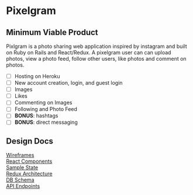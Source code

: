 # Pixelgram

## Minimum Viable Product

Pixlgram is a photo sharing web application inspired by instagram and built on Ruby on Rails and React/Redux. A pixelgram user can can upload photos, view a photo feed, follow other users, like photos and comment on photos.

- [ ] Hosting on Heroku
- [ ] New account creation, login, and guest login
- [ ] Images
- [ ] Likes
- [ ] Commenting on Images
- [ ] Following and Photo Feed
- [ ] **BONUS**: hashtags
- [ ] **BONUS**: direct messaging

## Design Docs
[Wireframes](./wireframes)  
[React Components](./component-heirarchy.md)  
[Sample State](./sample-state.md)  
[Redux Architecture](./redux-structure.md)  
[DB Schema](./schema.md)  
[API Endpoints](./api-endpoints.md)  
